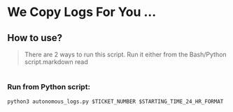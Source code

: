 # We Copy Logs For You ...

## How to use?
>There are 2 ways to run this script. Run it either from the Bash/Python script.markdown read

#
#
#
### Run from Python script:
```
python3 autonomous_logs.py $TICKET_NUMBER $STARTING_TIME_24_HR_FORMAT
```
